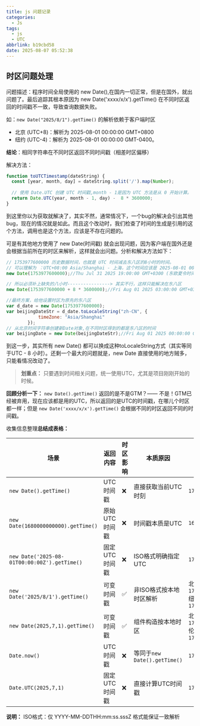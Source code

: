 ```yaml
---
title: js 问题记录
categories:
  - Js
tags:
  - js
  - UTC
abbrlink: b19cbd58
date: 2025-08-07 05:52:38
---
```


## 时区问题处理
问题描述：程序时间全局使用的 new Date(),在国内一切正常，但是在国外，就出问题了。最后追踪其根本原因为 new Date('xxxx/x/x').getTime() 在不同时区返回的时间戳不一致，导致查询数据失败。

如：`new Date("2025/8/1").getTime()` 的解析依赖于客户端时区
- 北京 (UTC+8)：解析为 2025-08-01 00:00:00 GMT+0800
- 纽约 (UTC-4)：解析为 2025-08-01 00:00:00 GMT-0400。

**结论**：相同字符串在不同时区返回不同时间戳（相差时区偏移）

解决方法：
```js
function toUTCTimestamp(dateString) {
  const [year, month, day] = dateString.split('/').map(Number);
  
  // 使用 Date.UTC 创建 UTC 时间戳,month - 1是因为 UTC 方法是从 0 开始计算。 减去 8 小时，是因为我们是东八区，兼容历史数据。
  return Date.UTC(year, month - 1, day) -  8 * 3600000;
}
```
到这里你以为获取就解决了，其实不然，通常情况下，一个bug的解决会引出其他bug，现在的情况就是如此。而且这个改动时，我们检查了时间的生成是引用的这个方法，调用也是这个方法，应该是不存在问题的。

可是有其他地方使用了 new Date(时间戳) 就会出现问题，因为客户端在国外还是会根据当前所在的时区来解析，这样就会出问题。分析和解决方法如下：
```js
// 1753977600000 历史数据时间，也就是 UTC 时间减去东八区的8小时的时间。
// 可以理解为 ：UTC+08:00 Asia/Shanghai - 上海，这个时间应该是 2025-08-01 00:00:00，但是此时客户端在国外，就解析成了 2025-07-31 19:00:00
new Date(1753977600000);//Thu Jul 31 2025 19:00:00 GMT+0300 (东欧夏令时间)

// 所以必须补上缺失的八小时----------------> 其实不行，这样只能解决在东八区
new Date(1753977600000 + 8 * 3600000);//Fri Aug 01 2025 03:00:00 GMT+0300 (东欧夏令时间)

//最终方案，给他设置时区为原先的东八区
var d_date = new Date(1753977600000);
var beijingDateStr = d_date.toLocaleString("zh-CN", {
			timeZone: "Asia/Shanghai"
		});
// 从北京时间字符串创建新Date对象,在不同时区得到的都是东八区的时间
var beijingDate = new Date(beijingDateStr);//Fri Aug 01 2025 00:00:00 GMT+0300 (东欧夏令时间)
```

到这一步，其实所有 new  Date() 都可以换成这种toLocaleString方式（其实等同于UTC - 8 小时）。还剩一个最大的问题就是，new Date 直接使用的地方贼多，只能看情况改动了。


> **划重点：** 只要遇到时间相关问题，统一使用UTC，尤其是项目刚刚开始的时候。

**回顾分析一下：**
`new Date().getTime()` 返回的是不是GTM？—— 不是！GTM已经被弃用，现在应该都是用的UTC，所以返回的是UTC的时间戳，在哪儿个时区都一样；但是 `new Date('xxxx/x/x').getTime()` 会根据不同的时区返回不同的时间戳。


收集信息整理**总结成表格：**

| 场景                                 | 返回内容               | 时区影响 | 本质原因                  | 示例值              |
|--------------------------------------|-----------------------|----------|--------------------------|--------------------|
| `new Date().getTime()`               | UTC时间戳         | ❌      | 直接获取当前UTC时刻       | `1723024000000`    |
| `new Date(1680000000000).getTime()`  | 原始UTC时间戳     | ❌      | 时间戳本质是UTC           | `1680000000000`    |
| `new Date('2025-08-01T00:00:00Z').getTime()` | 固定UTC时间戳 | ❌      | ISO格式明确指定UTC        | `1754006400000`    |
| `new Date('2025/8/1').getTime()`     | 可变时间戳        | ✅      | 非ISO格式按本地时区解析   | 北京：`1754006400000`<br>纽约：`1754035200000` |
| `new Date(2025,7,1).getTime()`       | 可变时间戳        | ✅      | 组件构造按本地时区        | 北京：`1754006400000`<br>伦敦：`1754017200000` |
| `Date.now()`                         | UTC时间戳         | ❌      | 等同于`new Date().getTime()` | `1723024000000`    |
| `Date.UTC(2025,7,1)`                 | 固定UTC时间戳     | ❌      | 直接计算UTC时间戳         | `1754006400000`    |

**说明：**
ISO格式：仅 YYYY-MM-DDTHH:mm:ss.sssZ 格式能保证一致解析